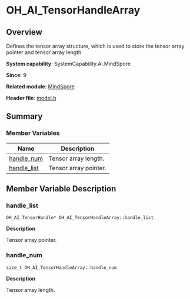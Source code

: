 # OH_AI_TensorHandleArray


## Overview

Defines the tensor array structure, which is used to store the tensor array pointer and tensor array length.

**System capability**: SystemCapability.Ai.MindSpore

**Since**: 9

**Related module**: [MindSpore](_mind_spore.md)

**Header file**: [model.h](model_8h.md)

## Summary


### Member Variables

| Name| Description|
| -------- | -------- |
| [handle_num](#handle_num) | Tensor array length.|
| [handle_list](#handle_list) | Tensor array pointer.|


## Member Variable Description


### handle_list


```
OH_AI_TensorHandle* OH_AI_TensorHandleArray::handle_list
```

**Description**

Tensor array pointer.


### handle_num


```
size_t OH_AI_TensorHandleArray::handle_num
```

**Description**

Tensor array length.

